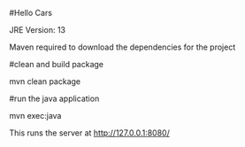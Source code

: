 #Hello Cars

JRE Version: 13

Maven required to download the dependencies for the project

#clean and build package


mvn clean package

#run the java application


mvn exec:java

This runs the server at  http://127.0.0.1:8080/